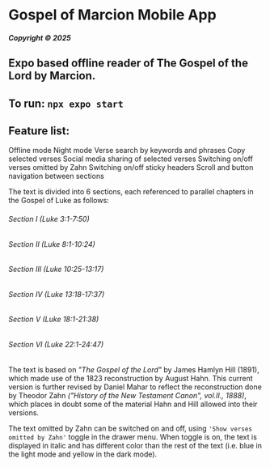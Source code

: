 # Gospel of Marcion Mobile App
##### Copyright © 2025 

## Expo based offline reader of The Gospel of the Lord by Marcion. 

## To run: ```npx expo start```

## Feature list:
Offline mode
Night mode
Verse search by keywords and phrases
Copy selected verses
Social media sharing of selected verses
Switching on/off verses omitted by Zahn
Switching on/off sticky headers 
Scroll and button navigation between sections

The text is divided into 6 sections, each referenced to parallel chapters in the Gospel of Luke as follows:

###### Section I     (Luke 3:1-7:50)
###### Section II    (Luke 8:1-10:24)
###### Section III   (Luke 10:25-13:17)
###### Section IV    (Luke 13:18-17:37)
###### Section V     (Luke 18:1-21:38)
###### Section VI    (Luke 22:1-24:47)

The text is based on *"The Gospel of the Lord"* by James Hamlyn Hill (1891), which made use of the 1823 reconstruction by August Hahn. This current version is further revised by Daniel Mahar to reflect the reconstruction done by Theodor Zahn *("History of the New Testament Canon", vol.II., 1888)*, which places in doubt some of the material Hahn and Hill allowed into their versions.

The text omitted by Zahn can be switched on and off, using ```'Show verses omitted by Zahn'``` toggle in the drawer menu. 
When toggle  is on, the text is displayed in italic and has different color than the rest of the text (i.e. blue in the light mode and yellow in the dark mode).


